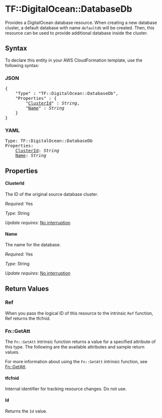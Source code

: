 # TF::DigitalOcean::DatabaseDb

Provides a DigitalOcean database resource. When creating a new database cluster, a default database with name `defaultdb` will be created. Then, this resource can be used to provide additional database inside the cluster.

## Syntax

To declare this entity in your AWS CloudFormation template, use the following syntax:

### JSON

<pre>
{
    "Type" : "TF::DigitalOcean::DatabaseDb",
    "Properties" : {
        "<a href="#clusterid" title="ClusterId">ClusterId</a>" : <i>String</i>,
        "<a href="#name" title="Name">Name</a>" : <i>String</i>
    }
}
</pre>

### YAML

<pre>
Type: TF::DigitalOcean::DatabaseDb
Properties:
    <a href="#clusterid" title="ClusterId">ClusterId</a>: <i>String</i>
    <a href="#name" title="Name">Name</a>: <i>String</i>
</pre>

## Properties

#### ClusterId

The ID of the original source database cluster.

_Required_: Yes

_Type_: String

_Update requires_: [No interruption](https://docs.aws.amazon.com/AWSCloudFormation/latest/UserGuide/using-cfn-updating-stacks-update-behaviors.html#update-no-interrupt)

#### Name

The name for the database.

_Required_: Yes

_Type_: String

_Update requires_: [No interruption](https://docs.aws.amazon.com/AWSCloudFormation/latest/UserGuide/using-cfn-updating-stacks-update-behaviors.html#update-no-interrupt)

## Return Values

### Ref

When you pass the logical ID of this resource to the intrinsic `Ref` function, Ref returns the tfcfnid.

### Fn::GetAtt

The `Fn::GetAtt` intrinsic function returns a value for a specified attribute of this type. The following are the available attributes and sample return values.

For more information about using the `Fn::GetAtt` intrinsic function, see [Fn::GetAtt](https://docs.aws.amazon.com/AWSCloudFormation/latest/UserGuide/intrinsic-function-reference-getatt.html).

#### tfcfnid

Internal identifier for tracking resource changes. Do not use.

#### Id

Returns the <code>Id</code> value.

